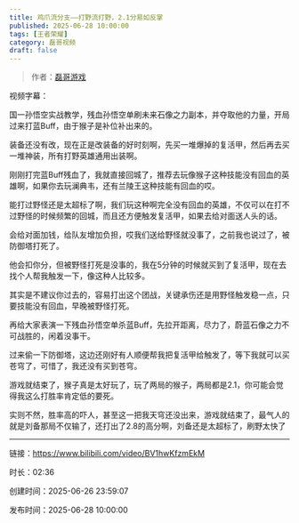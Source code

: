 ```yaml
---
title: 鸡爪流分支——打野流打野，2.1分易如反掌
published: 2025-06-28 10:00:00
tags: [王者荣耀]
category: 磊哥视频
draft: false
---
```



> 作者：[磊哥游戏](https://space.bilibili.com/268941858)

视频字幕：

国一孙悟空实战教学，残血孙悟空单刷未来石像之力副本，并夺取他的力量，开局过来打蓝Buff，由于猴子是补位补出来的。

装备还没有改，现在正是改装备的好时刻啊，先买一堆爆掉的复活甲，然后再去买一堆神装，所有打野英雄通用出装啊。

刚刚打完蓝Buff残血了，我就直接回城了，推荐去玩像猴子这种技能没有回血的英雄啊，如果你去玩澜典韦，还有兰陵王这种技能有回血的哎。

能打过野怪还是太超标了啊，我们玩这种啊完全没有回血的英雄，不仅可以在打不过野怪的时候频繁的回城，而且还方便触发复活甲，如果去给对面送人头的话。

会给对面加钱，给队友增加负担，哎我们送给野怪就没事了，之前我也说过了，被防御塔打死了。

他会扣你分，但被野怪打死是没事的，我在5分钟的时候就买到了复活甲，现在去找个人帮我触发一下，像这种人比较多。

其实是不建议你过去的，容易打出这个团战，关键承伤还是用野怪触发稳一点，只要技能没有回血，早晚被野怪打死。

再给大家表演一下残血孙悟空单杀蓝Buff，先拉开距离，尽力了，蔚蓝石像之力不可战胜的，闲着没事干。

过来偷一下防御塔，这边还刚好有人顺便帮我把复活甲给触发了，等下我就可以买苍穹了，可惜了，我还没有买到苍穹。

游戏就结束了，猴子真是太好玩了，玩了两局的猴子，两局都是2.1，你可能会觉得我这么打胜率肯定低的要死。

实则不然，胜率高的吓人，甚至这一把我天穹还没出来，游戏就结束了，最气人的就是刘备那局不仅输了，还打出了2.8的高分啊，刘备还是太超标了，刷野太快了

---

链接：https://www.bilibili.com/video/BV1hwKfzmEkM

时长：02:36

创建时间：2025-06-26 23:59:07

发布时间：2025-06-28 10:00:00
